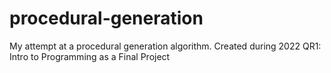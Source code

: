 # procedural-generation
My attempt at a procedural generation algorithm.  Created during 2022 QR1: Intro to Programming as a Final Project

